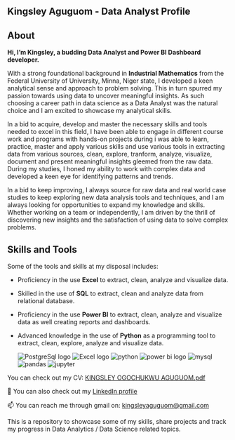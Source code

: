 ## Kingsley Aguguom - Data Analyst Profile
## About
**Hi, I’m Kingsley, a budding Data Analyst and Power BI Dashboard developer.**

With a strong foundational background in **Industrial Mathematics** from the Federal University of University, Minna, Niger state, I developed a keen analytical sense and approach to problem solving. This in turn spurred my passion towards using data to uncover meaningful insights. As such choosing a career path in data science as a Data Analyst was the natural choice and I am excited to showcase my analytical skills.

In a bid to acquire, develop and master the necessary skills and tools needed to excel in this field, I have been able to engage in different course work and programs with hands-on projects during i was able to learn, practice, master and apply various skills and use various tools in extracting data from various sources, clean, explore, tranform, analyze, visualize, document and present meaningful insights gleemed from the raw data. During my studies, I honed my ability to work with complex data and developed a keen eye for identifying patterns and trends.

In a bid to keep improving, I always source for raw data and real world case studies to keep exploring new data analysis tools and techniques, and I am always looking for opportunities to expand my knowledge and skills. Whether working on a team or independently, I am driven by the thrill of discovering new insights and the satisfaction of using data to solve complex problems.

## Skills and Tools

Some of the tools and skills at my disposal includes:  
- Proficiency in the use **Excel** to extract, clean, analyze and visualize data.
- Skilled in the use of **SQL** to extract, clean and analyze data from relational database.
- Proficiency in the use **Power BI** to extract, clean, analyze and visualize data as well creating reports and dashboards.
- Advanced knowledge in the use of **Python** as a programming tool to extract, clean, explore, analyze and visualize data.

  ![PostgreSql logo](https://github.com/user-attachments/assets/584eed3b-ca57-4873-b285-0427955bbf97)        ![Excel logo](https://github.com/user-attachments/assets/0b8884d7-bbf3-48a1-b720-1570d95cbc1b)     ![python](https://github.com/user-attachments/assets/629ea701-076f-4637-b93b-80b2ea2d4bb7)       ![power bi logo](https://github.com/user-attachments/assets/791a9207-90f9-4406-9998-444b0f770c2f)       ![mysql](https://github.com/user-attachments/assets/d247516a-437a-4aba-bbf7-f53ce45d5853)      ![pandas](https://github.com/user-attachments/assets/904d1806-a474-48c7-876f-10a876033852)     ![jupyter](https://github.com/user-attachments/assets/4ce98af3-0686-4955-9992-bafae5dcf01a)


You can check out my CV: [KINGSLEY OGOCHUKWU AGUGUOM.pdf](https://github.com/user-attachments/files/17027151/KINGSLEY.OGOCHUKWU.AGUGUOM.pdf)

🔗 You can also check out my [LinkedIn profile](https://www.linkedin.com/in/data-analyst-kingsley-aguguom/)

📫 You can reach me through gmail on: [kingsleyaguguom@gmail.com](kingsleyaguguom@gmail.com)
                            
This is a repository to showcase some of my skills, share projects and track my progress in Data Analytics / Data Science related topics.
<!---
DataAnalystKings/DataAnalystKings is a ✨ special ✨ repository because its `README.md` (this file) appears on your GitHub profile.
You can click the Preview link to take a look at your changes.
--->
